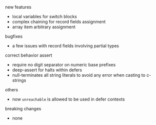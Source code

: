 new features
- local variables for switch blocks
- complex chaining for record fields assignment
- array item arbitrary assignment

bugfixes
- a few issues with record fields involving partial types

correct behavior assert
- require no digit separator on numeric base prefixes
- deep-assert for halts within defers
- null-terminates all string literals to avoid any error when casting to c-strings

others
- now `unreachable` is allowed to be used in defer contexts

breaking changes
- none
